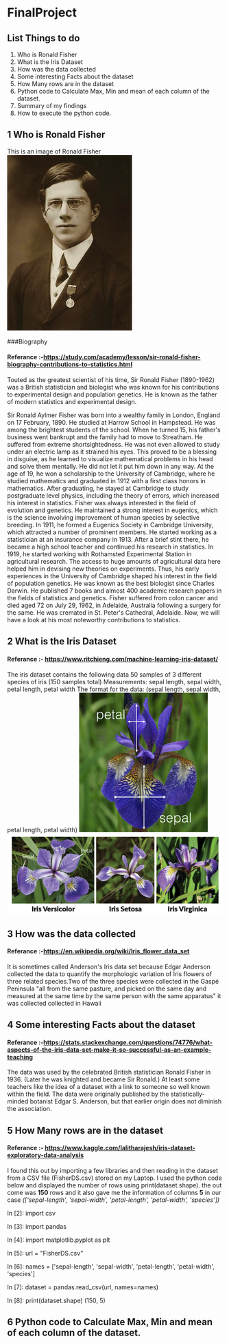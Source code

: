 # FinalProject

## List Things to do 

1. Who is Ronald Fisher
2. What is the Iris Dataset
3. How was the data collected
4. Some interesting Facts about the dataset
5. How Many rows are in the dataset
6. Python code to Calculate Max, Min and mean of each column of the dataset.
7. Summary of my findings
8. How to execute the python code.


## 1 Who is Ronald Fisher

This is an image of Ronald Fisher
![Image of Fisher](RFisher.JPG)

###Biography

#### Referance :-https://study.com/academy/lesson/sir-ronald-fisher-biography-contributions-to-statistics.html
Touted as the greatest scientist of his time, Sir Ronald Fisher (1890-1962) was a British statistician and biologist who was known for his contributions to experimental design and population genetics. He is known as the father of modern statistics and experimental design.

Sir Ronald Aylmer Fisher was born into a wealthy family in London, England on 17 February, 1890. He studied at Harrow School in Hampstead. He was among the brightest students of the school. When he turned 15, his father's business went bankrupt and the family had to move to Streatham.
He suffered from extreme shortsightedness. He was not even allowed to study under an electric lamp as it strained his eyes. This proved to be a blessing in disguise, as he learned to visualize mathematical problems in his head and solve them mentally. He did not let it put him down in any way.
At the age of 19, he won a scholarship to the University of Cambridge, where he studied mathematics and graduated in 1912 with a first class honors in mathematics. After graduating, he stayed at Cambridge to study postgraduate level physics, including the theory of errors, which increased his interest in statistics.
Fisher was always interested in the field of evolution and genetics. He maintained a strong interest in eugenics, which is the science involving improvement of human species by selective breeding. In 1911, he formed a Eugenics Society in Cambridge University, which attracted a number of prominent members.
He started working as a statistician at an insurance company in 1913. After a brief stint there, he became a high school teacher and continued his research in statistics. In 1919, he started working with Rothamsted Experimental Station in agricultural research. The access to huge amounts of agricultural data here helped him in devising new theories on experiments.
Thus, his early experiences in the University of Cambridge shaped his interest in the field of population genetics. He was known as the best biologist since Charles Darwin. He published 7 books and almost 400 academic research papers in the fields of statistics and genetics.
Fisher suffered from colon cancer and died aged 72 on July 29, 1962, in Adelaide, Australia following a surgery for the same. He was cremated in St. Peter's Cathedral, Adelaide.
Now, we will have a look at his most noteworthy contributions to statistics.

## 2 What is the Iris Dataset

#### Referance :- https://www.ritchieng.com/machine-learning-iris-dataset/
The iris dataset contains the following data
50 samples of 3 different species of iris (150 samples total)
Measurements: sepal length, sepal width, petal length, petal width
The format for the data: (sepal length, sepal width, petal length, petal width)
![Image of Flower measurments](Flower3.png)
![Image of Different Flowers](Flower2.png)

## 3 How was the data collected

#### Referance :-https://en.wikipedia.org/wiki/Iris_flower_data_set

It is sometimes called Anderson's Iris data set because Edgar Anderson collected the data to quantify the morphologic variation of Iris flowers of three related species.Two of the three species were collected in the Gaspé Peninsula "all from the same pasture, and picked on the same day and measured at the same time by the same person with the same apparatus" it was collected  collected in Hawaii

## 4 Some interesting Facts about the dataset

#### Referance :-https://stats.stackexchange.com/questions/74776/what-aspects-of-the-iris-data-set-make-it-so-successful-as-an-example-teaching
The data was used by the celebrated British statistician Ronald Fisher in 1936. (Later he was knighted and became Sir Ronald.) At least some teachers like the idea of a dataset with a link to someone so well known within the field. The data were originally published by the statistically-minded botanist Edgar S. Anderson, but that earlier origin does not diminish the association.

## 5 How Many rows are in the dataset

#### Referance :- https://www.kaggle.com/lalitharajesh/iris-dataset-exploratory-data-analysis
I found this out by importing a few libraries and then reading in the dataset from a CSV file (FisherDS.csv) stored on my Laptop.
I used the python code below and displayed the number of rows using print(dataset.shape).
the out come was **150** rows and it also gave me the information of columns **5** in our case *(['sepal-length', 'sepal-width', 'petal-length', 'petal-width', 'species'])*

In [2]: import csv

In [3]:  import pandas

In [4]:  import matplotlib.pyplot as plt

In [5]: url = "FisherDS.csv"

In [6]: names = ['sepal-length', 'sepal-width', 'petal-length', 'petal-width', 'species']

In [7]: dataset = pandas.read_csv(url, names=names)

In [8]: print(dataset.shape)
(150, 5)

## 6 Python code to Calculate Max, Min and mean of each column of the dataset.